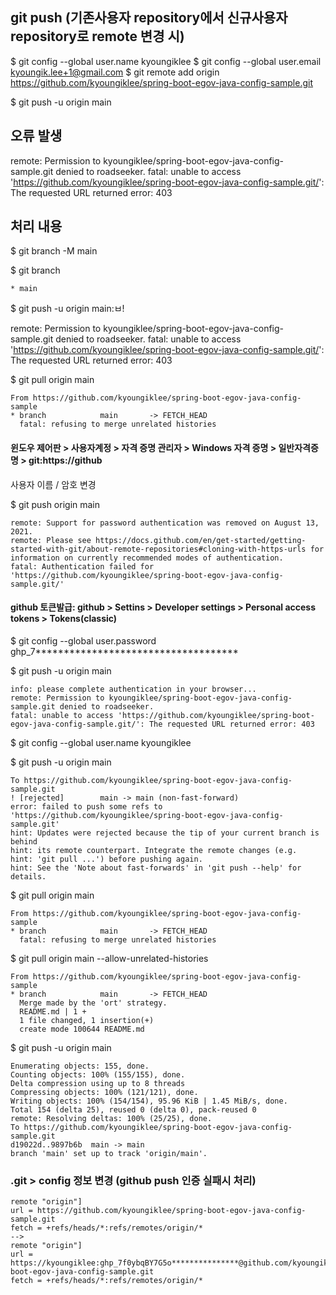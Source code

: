 ## git push (기존사용자 repository에서 신규사용자 repository로 remote 변경 시)
$ git config --global user.name kyoungiklee
$ git config --global user.email kyoungik.lee+1@gmail.com
$ git remote add origin https://github.com/kyoungiklee/spring-boot-egov-java-config-sample.git

$ git push -u origin main

## 오류 발생
remote: Permission to kyoungiklee/spring-boot-egov-java-config-sample.git denied to roadseeker.
fatal: unable to access 'https://github.com/kyoungiklee/spring-boot-egov-java-config-sample.git/': The requested URL returned error: 403

## 처리 내용
$ git branch -M main

$ git branch
```
* main
```


$ git push -u origin main:ㅂ!

remote: Permission to kyoungiklee/spring-boot-egov-java-config-sample.git denied to roadseeker.
fatal: unable to access 'https://github.com/kyoungiklee/spring-boot-egov-java-config-sample.git/': The requested URL returned error: 403


$ git pull origin main
```
From https://github.com/kyoungiklee/spring-boot-egov-java-config-sample
* branch            main       -> FETCH_HEAD
  fatal: refusing to merge unrelated histories
```

#### 윈도우 제어판 > 사용자계정 > 자격 증명 관리자 > Windows 자격 증명 > 일반자격증명 > git:https://github
사용자 이름 / 암호 변경

$ git push origin main
```
remote: Support for password authentication was removed on August 13, 2021.
remote: Please see https://docs.github.com/en/get-started/getting-started-with-git/about-remote-repositories#cloning-with-https-urls for information on currently recommended modes of authentication.
fatal: Authentication failed for 'https://github.com/kyoungiklee/spring-boot-egov-java-config-sample.git/'
```

#### github 토큰발급: github > Settins > Developer settings > Personal access tokens > Tokens(classic) 
$ git config --global user.password ghp_7************************************

$ git push -u origin main
```
info: please complete authentication in your browser...
remote: Permission to kyoungiklee/spring-boot-egov-java-config-sample.git denied to roadseeker.
fatal: unable to access 'https://github.com/kyoungiklee/spring-boot-egov-java-config-sample.git/': The requested URL returned error: 403
```

$ git config --global user.name kyoungiklee

$ git push -u origin main
```
To https://github.com/kyoungiklee/spring-boot-egov-java-config-sample.git
! [rejected]        main -> main (non-fast-forward)
error: failed to push some refs to 'https://github.com/kyoungiklee/spring-boot-egov-java-config-sample.git'
hint: Updates were rejected because the tip of your current branch is behind
hint: its remote counterpart. Integrate the remote changes (e.g.
hint: 'git pull ...') before pushing again.
hint: See the 'Note about fast-forwards' in 'git push --help' for details.
```


$ git pull origin main
```
From https://github.com/kyoungiklee/spring-boot-egov-java-config-sample
* branch            main       -> FETCH_HEAD
  fatal: refusing to merge unrelated histories
```

$ git pull origin main --allow-unrelated-histories
```
From https://github.com/kyoungiklee/spring-boot-egov-java-config-sample
* branch            main       -> FETCH_HEAD
  Merge made by the 'ort' strategy.
  README.md | 1 +
  1 file changed, 1 insertion(+)
  create mode 100644 README.md
```

$ git push -u origin main
```
Enumerating objects: 155, done.
Counting objects: 100% (155/155), done.
Delta compression using up to 8 threads
Compressing objects: 100% (121/121), done.
Writing objects: 100% (154/154), 95.96 KiB | 1.45 MiB/s, done.
Total 154 (delta 25), reused 0 (delta 0), pack-reused 0
remote: Resolving deltas: 100% (25/25), done.
To https://github.com/kyoungiklee/spring-boot-egov-java-config-sample.git
d19022d..9897b6b  main -> main
branch 'main' set up to track 'origin/main'.
```

### .git > config 정보 변경 (github push 인증 실패시 처리)
```
remote "origin"]
url = https://github.com/kyoungiklee/spring-boot-egov-java-config-sample.git
fetch = +refs/heads/*:refs/remotes/origin/*
-->
remote "origin"]
url = https://kyoungiklee:ghp_7f0ybqBY7G5o***************@github.com/kyoungiklee/spring-boot-egov-java-config-sample.git
fetch = +refs/heads/*:refs/remotes/origin/*
```